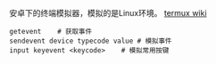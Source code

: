 安卓下的终端模拟器，模拟的是Linux环境。
[termux wiki](https://wiki.termux.com/wiki/Main_Page)

```
getevent	# 获取事件
sendevent device typecode value	# 模拟事件
input keyevent <keycode>	# 模拟常用按键
```


